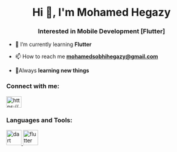 <h1 align="center">Hi 👋, I'm Mohamed Hegazy</h1>
<h3 align="center">Interested in Mobile Development [Flutter]</h3>

- 🌱 I’m currently learning **Flutter**

- 📫 How to reach me **mohamedsobhihegazy@gmail.com**

- 🥸Always **learning new things**

<h3 align="left">Connect with me:</h3>
<p align="left">
<a href="https://www.linkedin.com/in/mohamed-sobhy-hegazy" target="blank"><img align="center" src="https://raw.githubusercontent.com/rahuldkjain/github-profile-readme-generator/master/src/images/icons/Social/linked-in-alt.svg" alt="https://www.linkedin.com/in/mohamed-sobhy-hegazy?lipi=urn%3ali%3apage%3ad_flagship3_profile_view_base_contact_details%3bjcdobrirroknx6hdei%2ffdg%3d%3d" height="30" width="40" /></a>
</p>

<h3 align="left">Languages and Tools:</h3>
<p align="left"> <a href="https://dart.dev" target="_blank" rel="noreferrer"> <img src="https://www.vectorlogo.zone/logos/dartlang/dartlang-icon.svg" alt="dart" width="40" height="40"/> </a> <a href="https://flutter.dev" target="_blank" rel="noreferrer"> <img src="https://www.vectorlogo.zone/logos/flutterio/flutterio-icon.svg" alt="flutter" width="40" height="40"/> </a> </p>
